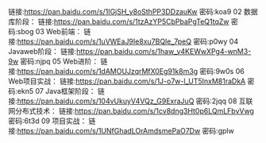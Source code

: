 链接:https://pan.baidu.com/s/1IGjSH_y8oSthPP3DDzauKw  密码:koa9
02 数据库阶段：
链接:https://pan.baidu.com/s/1tzAzYP5CbPbaPgTeQ1tqZw  密码:sbog
03 Web前端：
链接:https://pan.baidu.com/s/1uVWEaJ9Ie8xu7BQle_7peQ  密码:p0wy
04 Javaweb阶段：
链接:https://pan.baidu.com/s/1haw_v4KEWwXPg4-wnM3-9w  密码:njpq
05 Web进阶：
链接:https://pan.baidu.com/s/1dAMOUJzqrMfX0Eg91k8m3g  密码:9w0s
06 Web项目实战：
链接:https://pan.baidu.com/s/1J-o7w-l_UT5InxM81raDkA  密码:ekn5
07 Java框架阶段：
链接:https://pan.baidu.com/s/104vUkuyV4VQz_G9ExraJuQ  密码:2jqq
08 互联网分布式技术：
链接:https://pan.baidu.com/s/1cv8dng3Ht0p6LQmLFbvVwg  密码:6t3d
09 项目实战：
链接:https://pan.baidu.com/s/1UNfGhadLOrAmdsmePaO7Dw  密码:gplw
